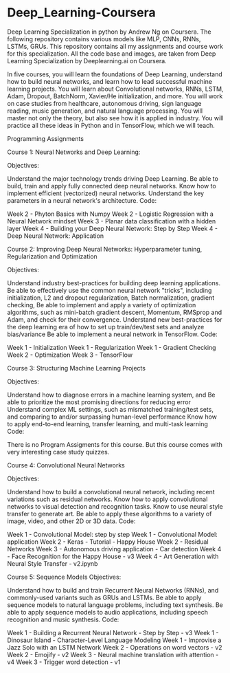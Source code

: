 # Deep_Learning-Coursera
Deep Learning Specialization in python by Andrew Ng on Coursera. The following repository contains various models like MLP, CNNs, RNNs, LSTMs, GRUs.
This repository contains all my assignments and course work for this specialization. All the code base and images, are taken from Deep Learning Specialization by Deeplearning.ai on Coursera.

In five courses, you will learn the foundations of Deep Learning, understand how to build neural networks, and learn how to lead successful machine learning projects. You will learn about Convolutional networks, RNNs, LSTM, Adam, Dropout, BatchNorm, Xavier/He initialization, and more. You will work on case studies from healthcare, autonomous driving, sign language reading, music generation, and natural language processing. You will master not only the theory, but also see how it is applied in industry. You will practice all these ideas in Python and in TensorFlow, which we will teach.

Programming Assignments

Course 1: Neural Networks and Deep Learning:

Objectives:

Understand the major technology trends driving Deep Learning.
Be able to build, train and apply fully connected deep neural networks.
Know how to implement efficient (vectorized) neural networks.
Understand the key parameters in a neural network's architecture.
Code:

Week 2 - Phyton Basics with Numpy
Week 2 - Logistic Regression with a Neural Network mindset
Week 3 - Planar data classification with a hidden layer
Week 4 - Building your Deep Neural Network: Step by Step
Week 4 - Deep Neural Network: Application

Course 2: Improving Deep Neural Networks: Hyperparameter tuning, Regularization and Optimization

Objectives:

Understand industry best-practices for building deep learning applications.
Be able to effectively use the common neural network "tricks", including initialization, L2 and dropout regularization, Batch normalization, gradient checking,
Be able to implement and apply a variety of optimization algorithms, such as mini-batch gradient descent, Momentum, RMSprop and Adam, and check for their convergence.
Understand new best-practices for the deep learning era of how to set up train/dev/test sets and analyze bias/variance
Be able to implement a neural network in TensorFlow.
Code:

Week 1 - Initialization
Week 1 - Regularization
Week 1 - Gradient Checking
Week 2 - Optimization
Week 3 - TensorFlow

Course 3: Structuring Machine Learning Projects

Objectives:

Understand how to diagnose errors in a machine learning system, and
Be able to prioritize the most promising directions for reducing error
Understand complex ML settings, such as mismatched training/test sets, and comparing to and/or surpassing human-level performance
Know how to apply end-to-end learning, transfer learning, and multi-task learning
Code:

There is no Program Assigments for this course. But this course comes with very interesting case study quizzes.

Course 4: Convolutional Neural Networks

Objectives:

Understand how to build a convolutional neural network, including recent variations such as residual networks.
Know how to apply convolutional networks to visual detection and recognition tasks.
Know to use neural style transfer to generate art.
Be able to apply these algorithms to a variety of image, video, and other 2D or 3D data.
Code:

Week 1 - Convolutional Model: step by step
Week 1 - Convolutional Model: application
Week 2 - Keras - Tutorial - Happy House
Week 2 - Residual Networks
Week 3 - Autonomous driving application - Car detection
Week 4 - Face Recognition for the Happy House - v3
Week 4 - Art Generation with Neural Style Transfer - v2.ipynb

Course 5: Sequence Models Objectives:

Understand how to build and train Recurrent Neural Networks (RNNs), and commonly-used variants such as GRUs and LSTMs.
Be able to apply sequence models to natural language problems, including text synthesis.
Be able to apply sequence models to audio applications, including speech recognition and music synthesis.
Code:

Week 1 - Building a Recurrent Neural Network - Step by Step - v3
Week 1 - Dinosaur Island - Character-Level Language Modeling
Week 1 - Improvise a Jazz Solo with an LSTM Network
Week 2 - Operations on word vectors - v2
Week 2 - Emojify - v2
Week 3 - Neural machine translation with attention - v4
Week 3 - Trigger word detection - v1
